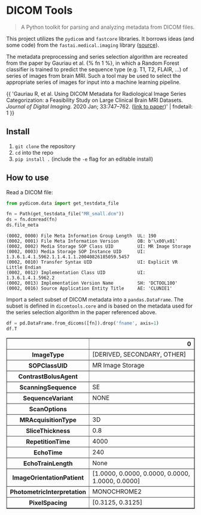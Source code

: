 # DICOM Tools
> A Python toolkit for parsing and analyzing metadata from DICOM files.


This project utilizes the `pydicom` and `fastcore` libraries. It borrows ideas (and some code) from the `fastai.medical.imaging` library ([source](https://github.com/fastai/fastai/blob/master/fastai/medical/imaging.py)).

The metadata preprocessing and series selection algorithm are recreated from the paper by Gauriau et al. {% fn 1 %}, in which a Random Forest classifier is trained to predict the sequence type (e.g. T1, T2, FLAIR, ...) of series of images from brain MRI. Such a tool may be used to select the appropriate series of images for input into a machine learning pipeline.

{{ 'Gauriau R, et al. Using DICOM Metadata for Radiological Image Series Categorization: a Feasibility Study on Large Clinical Brain MRI Datasets. _Journal of Digital Imaging_. 2020 Jan; 33:747–762. ([link to paper](https://link.springer.com/article/10.1007/s10278-019-00308-x))' | fndetail: 1 }}

## Install

1. `git clone` the repository
2. `cd` into the repo
3. `pip install .` (include the `-e` flag for an editable install)

## How to use

Read a DICOM file:

```python
from pydicom.data import get_testdata_file

fn = Path(get_testdata_file("MR_small.dcm"))
ds = fn.dcmread(fn)
ds.file_meta
```




    (0002, 0000) File Meta Information Group Length  UL: 190
    (0002, 0001) File Meta Information Version       OB: b'\x00\x01'
    (0002, 0002) Media Storage SOP Class UID         UI: MR Image Storage
    (0002, 0003) Media Storage SOP Instance UID      UI: 1.3.6.1.4.1.5962.1.1.4.1.1.20040826185059.5457
    (0002, 0010) Transfer Syntax UID                 UI: Explicit VR Little Endian
    (0002, 0012) Implementation Class UID            UI: 1.3.6.1.4.1.5962.2
    (0002, 0013) Implementation Version Name         SH: 'DCTOOL100'
    (0002, 0016) Source Application Entity Title     AE: 'CLUNIE1'



Import a select subset of DICOM metadata into a `pandas.DataFrame`. The subset is defined in `dicomtools.core` and is based on the metadata used for the series selection algorithm in the paper referenced above.

```python
df = pd.DataFrame.from_dicoms([fn]).drop('fname', axis=1)
df.T
```




<div>
<style scoped>
    .dataframe tbody tr th:only-of-type {
        vertical-align: middle;
    }

    .dataframe tbody tr th {
        vertical-align: top;
    }

    .dataframe thead th {
        text-align: right;
    }
</style>
<table border="1" class="dataframe">
  <thead>
    <tr style="text-align: right;">
      <th></th>
      <th>0</th>
    </tr>
  </thead>
  <tbody>
    <tr>
      <th>ImageType</th>
      <td>[DERIVED, SECONDARY, OTHER]</td>
    </tr>
    <tr>
      <th>SOPClassUID</th>
      <td>MR Image Storage</td>
    </tr>
    <tr>
      <th>ContrastBolusAgent</th>
      <td></td>
    </tr>
    <tr>
      <th>ScanningSequence</th>
      <td>SE</td>
    </tr>
    <tr>
      <th>SequenceVariant</th>
      <td>NONE</td>
    </tr>
    <tr>
      <th>ScanOptions</th>
      <td></td>
    </tr>
    <tr>
      <th>MRAcquisitionType</th>
      <td>3D</td>
    </tr>
    <tr>
      <th>SliceThickness</th>
      <td>0.8</td>
    </tr>
    <tr>
      <th>RepetitionTime</th>
      <td>4000</td>
    </tr>
    <tr>
      <th>EchoTime</th>
      <td>240</td>
    </tr>
    <tr>
      <th>EchoTrainLength</th>
      <td>None</td>
    </tr>
    <tr>
      <th>ImageOrientationPatient</th>
      <td>[1.0000, 0.0000, 0.0000, 0.0000, 1.0000, 0.0000]</td>
    </tr>
    <tr>
      <th>PhotometricInterpretation</th>
      <td>MONOCHROME2</td>
    </tr>
    <tr>
      <th>PixelSpacing</th>
      <td>[0.3125, 0.3125]</td>
    </tr>
  </tbody>
</table>
</div>


